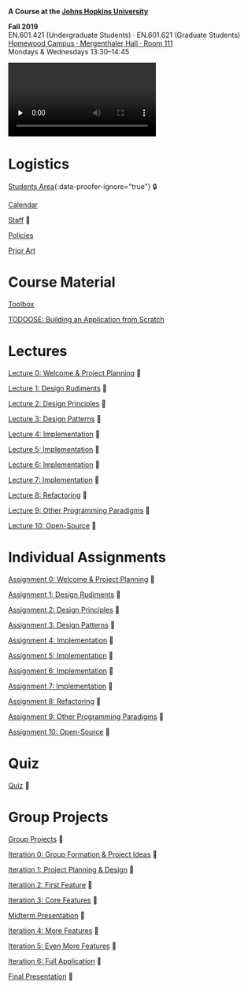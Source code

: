 **A Course at the [Johns Hopkins University](https://www.jhu.edu)**

**Fall 2019**  
EN.601.421 (Undergraduate Students) · EN.601.621 (Graduate Students)  
[Homewood Campus · Mergenthaler Hall · Room 111](https://www.jhu.edu/maps-directions/campus-map/)  
Mondays & Wednesdays 13:30–14:45

<video src="https://archive.org/download/jhu-oose/welcome-to-oose.mp4" controls preload="none"></video>

# Logistics

[Students Area](https://github.com/jhu-oose/2019-students){:data-proofer-ignore="true"} <span title="You must a student logged into GitHub to see this.">🔒</span>

[Calendar](/calendar)

[Staff](/staff) <span title="Work in Progress">🚧</span>

[Policies](/policies)

[Prior Art](/prior-art)

# Course Material

[Toolbox](/toolbox)

[TODOOSE: Building an Application from Scratch](/todoose)

# Lectures

[Lecture 0: Welcome & Project Planning](/lectures/0) <span title="Work in Progress">🚧</span>

[Lecture 1: Design Rudiments](/lectures/1) <span title="Work in Progress">🚧</span>

[Lecture 2: Design Principles](/lectures/2) <span title="Work in Progress">🚧</span>

[Lecture 3: Design Patterns](/lectures/3) <span title="Work in Progress">🚧</span>

[Lecture 4: Implementation](/lectures/4) <span title="Work in Progress">🚧</span>

[Lecture 5: Implementation](/lectures/5) <span title="Work in Progress">🚧</span>

[Lecture 6: Implementation](/lectures/6) <span title="Work in Progress">🚧</span>

[Lecture 7: Implementation](/lectures/7) <span title="Work in Progress">🚧</span>

[Lecture 8: Refactoring](/lectures/8) <span title="Work in Progress">🚧</span>

[Lecture 9: Other Programming Paradigms](/lectures/9) <span title="Work in Progress">🚧</span>

[Lecture 10: Open-Source](/lectures/10) <span title="Work in Progress">🚧</span>

# Individual Assignments

[Assignment 0: Welcome & Project Planning](/assignments/0) <span title="Work in Progress">🚧</span>

[Assignment 1: Design Rudiments](/assignments/1) <span title="Work in Progress">🚧</span>

[Assignment 2: Design Principles](/assignments/2) <span title="Work in Progress">🚧</span>

[Assignment 3: Design Patterns](/assignments/3) <span title="Work in Progress">🚧</span>

[Assignment 4: Implementation](/assignments/4) <span title="Work in Progress">🚧</span>

[Assignment 5: Implementation](/assignments/5) <span title="Work in Progress">🚧</span>

[Assignment 6: Implementation](/assignments/6) <span title="Work in Progress">🚧</span>

[Assignment 7: Implementation](/assignments/7) <span title="Work in Progress">🚧</span>

[Assignment 8: Refactoring](/assignments/8) <span title="Work in Progress">🚧</span>

[Assignment 9: Other Programming Paradigms](/assignments/9) <span title="Work in Progress">🚧</span>

[Assignment 10: Open-Source](/assignments/10) <span title="Work in Progress">🚧</span>

# Quiz

[Quiz](/quiz) <span title="Work in Progress">🚧</span>

# Group Projects

[Group Projects](/group-projects) <span title="Work in Progress">🚧</span>

[Iteration 0: Group Formation & Project Ideas](/iterations/0) <span title="Work in Progress">🚧</span>

[Iteration 1: Project Planning & Design](/iterations/1) <span title="Work in Progress">🚧</span>

[Iteration 2: First Feature](/iterations/2) <span title="Work in Progress">🚧</span>

[Iteration 3: Core Features](/iterations/3) <span title="Work in Progress">🚧</span>

[Midterm Presentation](/iterations/3#midterm-presentation) <span title="Work in Progress">🚧</span>

[Iteration 4: More Features](/iterations/4) <span title="Work in Progress">🚧</span>

[Iteration 5: Even More Features](/iterations/5) <span title="Work in Progress">🚧</span>

[Iteration 6: Full Application](/iterations/6) <span title="Work in Progress">🚧</span>

[Final Presentation](/iterations/6#final-presentation) <span title="Work in Progress">🚧</span>
